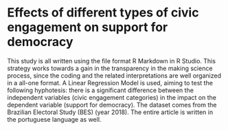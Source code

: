 # Effects of different types of civic engagement on support for democracy
This study is all written using the file format R Markdown in R Studio. This strategy works towards a gain in the transparency in the making science process, since the coding and the related interpretations are well organized in a all-one format. A Linear Regression Model is used, aiming to test the following hyphotesis: there is a significant difference between the independent variables (civic engagement categories) in the impact on the dependent variable (support for democracy). The dataset comes from the Brazilian Electoral Study (BES) (year 2018). The entire article is written in the portuguese language as well. 

